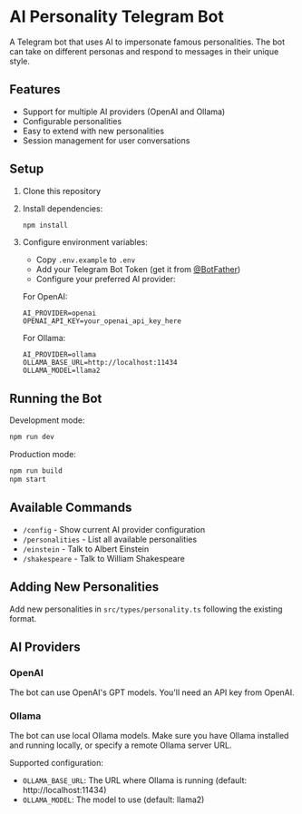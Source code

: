 # AI Personality Telegram Bot

A Telegram bot that uses AI to impersonate famous personalities. The bot can take on different personas and respond to messages in their unique style.

## Features

- Support for multiple AI providers (OpenAI and Ollama)
- Configurable personalities
- Easy to extend with new personalities
- Session management for user conversations

## Setup

1. Clone this repository
2. Install dependencies:
   ```bash
   npm install
   ```
3. Configure environment variables:
   - Copy `.env.example` to `.env`
   - Add your Telegram Bot Token (get it from [@BotFather](https://t.me/BotFather))
   - Configure your preferred AI provider:

   For OpenAI:
   ```env
   AI_PROVIDER=openai
   OPENAI_API_KEY=your_openai_api_key_here
   ```

   For Ollama:
   ```env
   AI_PROVIDER=ollama
   OLLAMA_BASE_URL=http://localhost:11434
   OLLAMA_MODEL=llama2
   ```

## Running the Bot

Development mode:
```bash
npm run dev
```

Production mode:
```bash
npm run build
npm start
```

## Available Commands

- `/config` - Show current AI provider configuration
- `/personalities` - List all available personalities
- `/einstein` - Talk to Albert Einstein
- `/shakespeare` - Talk to William Shakespeare

## Adding New Personalities

Add new personalities in `src/types/personality.ts` following the existing format.

## AI Providers

### OpenAI
The bot can use OpenAI's GPT models. You'll need an API key from OpenAI.

### Ollama
The bot can use local Ollama models. Make sure you have Ollama installed and running locally, or specify a remote Ollama server URL.

Supported configuration:
- `OLLAMA_BASE_URL`: The URL where Ollama is running (default: http://localhost:11434)
- `OLLAMA_MODEL`: The model to use (default: llama2)
